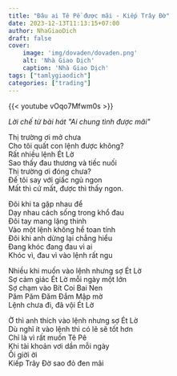 ```yaml
---
title: "Đâu ai Tê Pề được mãi - Kiếp Trây Đờ"
date: 2023-12-13T11:13:15+07:00
author: NhaGiaoDich
draft: false
cover:
    image: 'img/dovaden/dovaden.png'
    alt: 'Nhà Giao Dịch'
    caption: 'Nhà Giao Dịch'
tags: ["tamlygiaodich"]
categories: ["trading"]
---
```


{{< youtube vOqo7Mfwm0s >}}

*Lời chế từ bài hát "Ai chung tình được mãi"*


Thị trường ơi mở chưa  
Cho tôi quất con lệnh được không?  
Rất nhiều lệnh Ét Lờ  
Sao thấy đau thương và tiếc nuối  
Thị trường ơi đóng chưa?  
Để tôi say với giấc ngủ ngon  
Mất thì cứ mất, được thì thấy ngon.  

Đôi khi ta gặp nhau để   
Dạy nhau cách sống trong khổ đau   
Đôi tay mang lặng thinh  
Vào một lệnh không hề toan tính  
Đôi khi anh dừng lại chẳng hiểu  
Đang khóc đang đau vì ai  
Khóc vì, đau vì vào lệnh rất ngu  

Nhiều khi muốn vào lệnh nhưng sợ Ét Lờ   
Sợ cảm giác Ét Lờ mỗi ngày một lớn  
Sợ chạm vào Bít Coi Bai Nen  
Păm Păm Đăm Đắm Mập mờ  
Lệnh chưa đi, đã vội Ét Lờ  

Ờ thì anh thích vào lệnh nhưng sợ Ét Lờ  
Dù nghĩ ít vào lệnh thì có lẽ sẽ tốt hơn  
Chỉ là vì rất muốn Tê Pê  
Khi tài khoản vơi dần mỗi ngày  
Ối giời ời  
Kiếp Trây Đờ sao đỏ đen mãi  